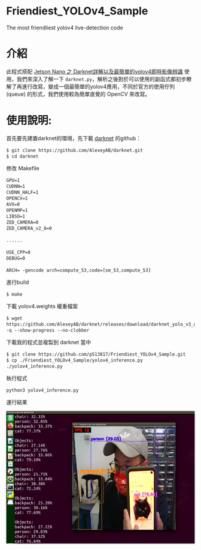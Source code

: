 # Friendiest_YOLOv4_Sample
The most friendliest yolov4 live-detection code

# 介紹
此程式搭配 <a href=''>Jetson Nano 之 Darknet詳解以及最簡單的yolov4即時影像辨識</a> 使用，我們來深入了解一下 `darknet.py`，解析之後對於可以使用的副函式都初步瞭解了再進行改寫，變成一個最簡單的yolov4應用，不同於官方的使用佇列 (queue) 的形式，我們使用較為簡單直覺的 OpenCV 來改寫。

# 使用說明:
首先要先建置darknet的環境，先下載 [darknet](https://github.com/AlexeyAB) 的github：
```
$ git clone https://github.com/AlexeyAB/darknet.git
$ cd darknet
```
修改 Makefile
```
GPU=1
CUDNN=1
CUDNN_HALF=1
OPENCV=1
AVX=0
OPENMP=1
LIBSO=1
ZED_CAMERA=0
ZED_CAMERA_v2_8=0

......

USE_CPP=0
DEBUG=0

ARCH= -gencode arch=compute_53,code=[sm_53,compute_53]
```

進行build

```
$ make
```

下載 yolov4.weights 權重檔案
```
$ wget https://github.com/AlexeyAB/darknet/releases/download/darknet_yolo_v3_optimal/yolov4.weights -q --show-progress --no-clobber
```

下載我的程式並複製到 darknet 當中
```
$ git clone https://github.com/p513817/Friendiest_YOLOv4_Sample.git
$ cp ./Friendiest_YOLOv4_Sample/yolov4_inference.py ./yolov4_inference.py
```

執行程式
```
python3 yolov4_inference.py
```

運行結果

![運行結果](/figures/01.png)